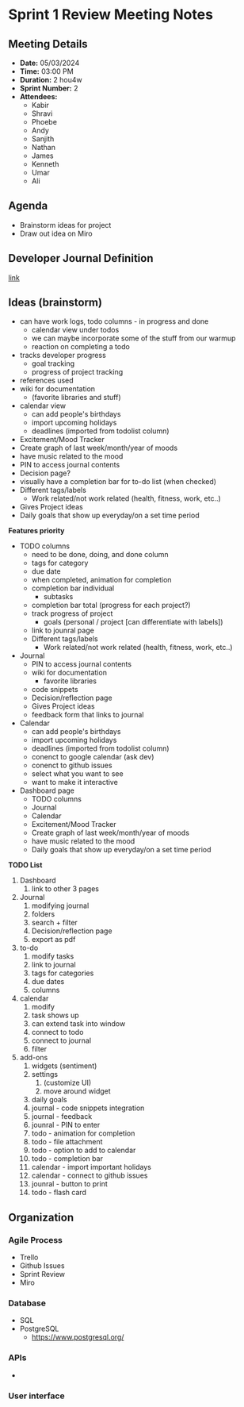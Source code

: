 # Sprint 1 Review Meeting Notes

## Meeting Details

- **Date:** 05/03/2024
- **Time:** 03:00 PM
- **Duration:** 2 hou4w
- **Sprint Number:** 2
- **Attendees:**
  - Kabir
  - Shravi
  - Phoebe
  - Andy
  - Sanjith
  - Nathan
  - James
  - Kenneth
  - Umar
  - Ali

## Agenda
- Brainstorm ideas for project
- Draw out idea on Miro 

## Developer Journal Definition
[link](https://opensource.com/article/19/4/what-developer-journal)

## Ideas (brainstorm)
- can have work logs, todo columns - in progress and done
  - calendar view under todos
  - we can maybe incorporate some of the stuff from our warmup
  - reaction on completing a todo 
- tracks developer progress
  - goal tracking
  - progress of project tracking
- references used
- wiki for documentation
  - (favorite libraries and stuff)
- calendar view
  - can add people's birthdays 
  - import upcoming holidays
  - deadlines (imported from todolist column)
- Excitement/Mood Tracker
 - Create graph of last week/month/year of moods
 - have music related to the mood
- PIN to access journal contents
- Decision page?
- visually have a completion bar for to-do list (when checked)
- Different tags/labels 
  - Work related/not work related (health, fitness, work, etc..)
- Gives Project ideas
- Daily goals that show up everyday/on a set time period

**Features priority**
- TODO columns
  - need to be done, doing, and done column
  - tags for category
  - due date
  - when completed, animation for completion
  - completion bar individual
    - subtasks
  - completion bar total (progress for each project?)
  - track progress of project
    - goals (personal / project [can differentiate with labels])
  - link to jounral page
  - Different tags/labels 
    - Work related/not work related (health, fitness, work, etc..)
- Journal
  - PIN to access journal contents
  - wiki for documentation
    - favorite libraries
  - code snippets
  - Decision/reflection page
  - Gives Project ideas
  - feedback form that links to journal
- Calendar
  - can add people's birthdays 
  - import upcoming holidays
  - deadlines (imported from todolist column)
  - conenct to google calendar (ask dev)
  - conenct to github issues
  - select what you want to see
  - want to make it interactive 
- Dashboard page
  - TODO columns
  - Journal
  - Calendar
  - Excitement/Mood Tracker
   - Create graph of last week/month/year of moods
   - have music related to the mood
  - Daily goals that show up everyday/on a set time period

**TODO List**
1. Dashboard
   1. link to other 3 pages
2. Journal
   1. modifying journal
   2. folders
   3. search + filter
   4. Decision/reflection page
   5. export as pdf
3. to-do
   1. modify tasks
   2. link to journal
   3. tags for categories
   4. due dates
   5. columns
4. calendar
   1. modify
   2. task shows up
   3. can extend task into window
   4. connect to todo
   5. connect to journal
   6. filter
5. add-ons
   1. widgets (sentiment)
   2. settings 
      1. (customize UI)
      2. move around widget
   3. daily goals
   4. journal - code snippets integration
   5. journal - feedback
   6. jounral - PIN to enter
   7. todo - animation for completion
   8. todo - file attachment
   9. todo - option to add to calendar
   10. todo - completion bar
   11. calendar - import important holidays
   12. calendar - connect to github issues
   13. jounral - button to print
   14. todo - flash card


## Organization
### Agile Process
- Trello
- Github Issues
- Sprint Review
- Miro
### Database
- SQL
- PostgreSQL
  - https://www.postgresql.org/
### APIs
- 
### User interface